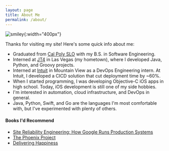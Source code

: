 ```yaml
---
layout: page
title: About Me
permalink: /about/
---
```

![smiley](/img/zack.png){:width="400px"}

Thanks for visiting my site! Here's some quick info about me:

- Graduated from <a href="http://calpoly.edu">Cal Poly SLO</a> with my B.S. in Software Engineering.
- Interned at <a href="https://www.jt4llc.com">JT4</a> in Las Vegas (my hometown), where I developed Java, Python, and Groovy projects.
- Interned at <a href="https://www.intuit.com">Intuit</a> in Mountain View as a DevOps Engineering intern. At Intuit, I developed a CICD solution that cut deployment time by ~60%. 
- When I started programming, I was developing Objective-C iOS apps in high school. Today, iOS development is still one of my side hobbies. 
- I'm interested in automation, cloud infrastructure, and DevOps in general.
- Java, Python, Swift, and Go are the languages I'm most comfortable with, but I've experimented with plenty of others. 

#### Books I'd Recommend
- <a href="https://landing.google.com/sre/sre-book/toc/index.html">Site Reliability Engineering: How Google Runs Production Systems</a>
- <a href="https://itrevolution.com/book/the-phoenix-project/">The Phoenix Project</a>
- <a href="https://en.wikipedia.org/wiki/Delivering_Happiness">Delivering Happiness</a>